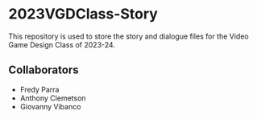 # 2023VGDClass-Story
This repository is used to store the story and dialogue files for the Video Game Design Class of 2023-24.

## Collaborators
- Fredy Parra
- Anthony Clemetson
- Giovanny Vibanco